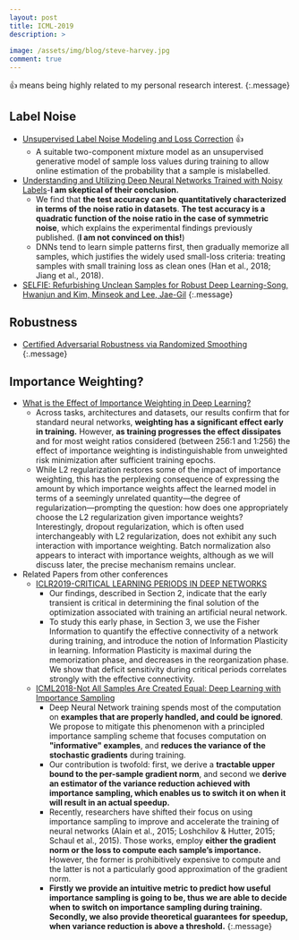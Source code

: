 ```yaml
---
layout: post
title: ICML-2019
description: >
  
image: /assets/img/blog/steve-harvey.jpg
comment: true
---
```


:+1: means being highly related to my personal research interest. 
{:.message}


## Label Noise 
* [Unsupervised Label Noise Modeling and Loss Correction](http://proceedings.mlr.press/v97/arazo19a/arazo19a.pdf) :+1:
    * A suitable two-component mixture model as an unsupervised generative model
of sample loss values during training to allow
online estimation of the probability that a sample is mislabelled. 
* [Understanding and Utilizing Deep Neural Networks Trained with Noisy Labels](https://arxiv.org/pdf/1905.05040.pdf)-**I am skeptical of their conclusion.**  
    * We find that **the test accuracy can be
quantitatively characterized in terms of the noise
ratio in datasets**. **The test accuracy
is a quadratic function of the noise ratio in the
case of symmetric noise**, which explains the experimental findings previously published. (**I am not convinced on this!**)
    * DNNs tend to learn simple patterns
first, then gradually memorize all samples, which justifies
the widely used small-loss criteria: treating samples with
small training loss as clean ones (Han et al., 2018; Jiang
et al., 2018).
* [SELFIE: Refurbishing Unclean Samples for Robust Deep Learning-Song, Hwanjun and Kim, Minseok and Lee, Jae-Gil](http://proceedings.mlr.press/v97/song19b/song19b.pdf)
{:.message}

## Robustness
* [Certified Adversarial Robustness via Randomized Smoothing](http://proceedings.mlr.press/v97/cohen19c/cohen19c.pdf)
{:.message}



## Importance Weighting?
* [What is the Effect of Importance Weighting in Deep Learning?](http://proceedings.mlr.press/v97/byrd19a/byrd19a.pdf)
    * Across tasks, architectures and datasets, our results confirm that for standard neural networks, **weighting has a significant effect early in training.**
    However, **as training progresses the effect dissipates** and for most weight ratios considered (between 256:1 and 1:256) the effect of importance weighting is indistinguishable from unweighted risk minimization after sufficient training epochs.
    *  While L2 regularization restores some of the impact of importance weighting, this has the perplexing consequence of expressing the amount by which importance weights affect the learned model in terms of a seemingly unrelated quantity—the degree of regularization—prompting the question: how does one appropriately choose the L2 regularization given importance weights? Interestingly, dropout regularization, which is often used interchangeably with L2 regularization, does not exhibit any such interaction with importance weighting. Batch normalization also appears to interact with importance weights, although as we will discuss later, the precise mechanism remains unclear.
* Related Papers from other conferences
    * [ICLR2019-CRITICAL LEARNING PERIODS IN DEEP NETWORKS](https://openreview.net/pdf?id=BkeStsCcKQ)
        * Our findings, described in Section 2, indicate that the early transient is critical in determining the final solution of the optimization associated with training an artificial neural network. 
        * To study this early phase, in Section 3, we use the Fisher Information to quantify the effective connectivity of a network during training, and introduce the notion of Information Plasticity in learning. Information Plasticity is maximal during the memorization phase, and decreases in the reorganization phase. We show that deficit sensitivity during critical periods correlates strongly with the effective connectivity. 
    * [ICML2018-Not All Samples Are Created Equal: Deep Learning with Importance Sampling](http://proceedings.mlr.press/v80/katharopoulos18a.html)
        * Deep Neural Network training spends most of the computation on **examples that are properly handled, and could be ignored**. We propose to mitigate this phenomenon with a principled importance sampling scheme that focuses computation on **"informative" examples**, and **reduces the variance of the stochastic gradients** during training. 
        * Our contribution is twofold: first, we derive a **tractable upper bound to the per-sample gradient norm**, and second we **derive an estimator of the variance reduction achieved with importance sampling, which enables us to switch it on when it will result in an actual speedup.**
        * Recently, researchers have shifted their focus on using importance sampling to improve and accelerate the training of
        neural networks (Alain et al., 2015; Loshchilov & Hutter, 2015; Schaul et al., 2015). Those works, employ **either the gradient norm or the loss to compute each sample’s importance.** However, the former is prohibitively expensive to compute and the latter is not a particularly good approximation of the gradient norm.
        * **Firstly we provide an intuitive metric to predict how useful importance sampling is going to be, thus we are able to decide when to switch on importance sampling during training. Secondly, we also provide theoretical guarantees for speedup, when variance reduction is above a threshold.**
{:.message}



